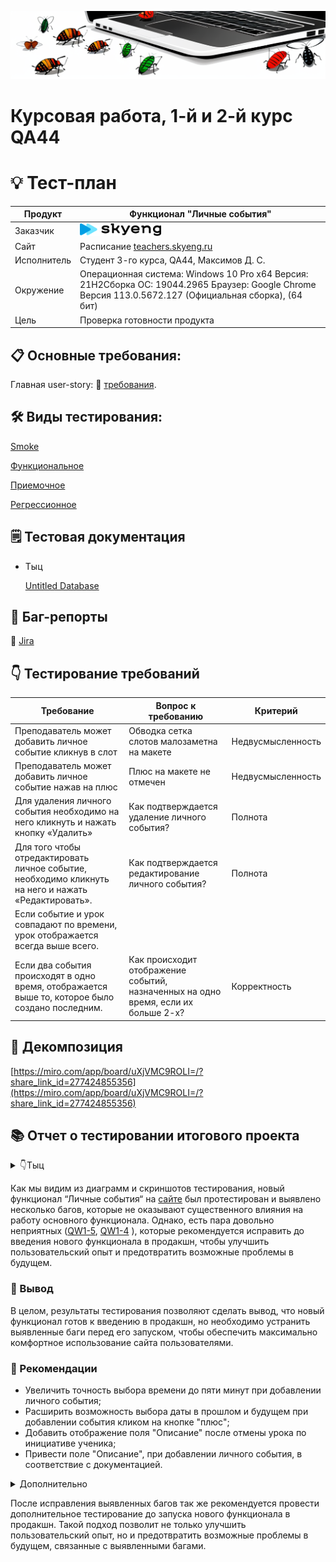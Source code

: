 ![](assets/Head.png) 

# Курсовая работа, 1-й и 2-й курс QA44

# 💡 Тест-план

| Продукт | Функционал "Личные события" | 
|---|---|
| Заказчик | <img src=assets/skyeng-logo-light_2.png width="130" height="20"> |
| Сайт | Расписание [teachers.skyeng.ru](https://teachers.skyeng.ru/schedule) |
| Исполнитель | Студент 3-го курса, QA44, Максимов Д. С. |
| Окружение | Операционная система: Windows 10 Pro x64 Версия: 21H2Сборка ОС: 19044.2965 Браузер: Google Chrome Версия 113.0.5672.127 (Официальная сборка), (64 бит) |
| Цель | Проверка готовности продукта |

## 📋 Основные требования:

Главная user-story: 🔗 [требования](https://www.notion.so/6746e543d02c43879de0057cafe196b0?pvs=21).

## 🛠 Виды тестирования:

[Smoke](https://app.qase.io/project/QW1?suite=2)

[Функциональное](https://chlist.sitechco.ru/project/43508/checklist/1508434/details) 

[Приемочное](https://app.qase.io/project/QW1?suite=1)

[Регрессионное](https://chlist.sitechco.ru/project/43508/checklist/1508873/details)

## 🗒 Тестовая документация

- Тыц
    
    [Untitled Database](%D0%9A%D1%83%D1%80%D1%81%D0%BE%D0%B2%D0%B0%D1%8F%20%D1%80%D0%B0%D0%B1%D0%BE%D1%82%D0%B0,%201-%D0%B8%CC%86%20%D0%B8%202-%D0%B8%CC%86%20%D0%BA%D1%83%D1%80%D1%81%20QA44%20656e4375fa974a29b25765b97b5f5003/Untitled%20Database%2041404ccc80ec43a391f94bbd69d10077.csv)
    

## 🐞 Баг-репорты

🔗 [Jira](https://homework-qa31.atlassian.net/jira/software/c/projects/QW1/issues)

## 👇 Тестирование требований
| Требование | Вопрос к требованию | Критерий |
| --- | --- | --- |
| Преподаватель может добавить личное событие кликнув в слот | Обводка сетка слотов малозаметна на макете | Недвусмысленность |
| Преподаватель может добавить личное событие нажав на плюс | Плюс на макете не отмечен | Недвусмысленность |
| Для удаления личного события необходимо на него кликнуть и нажать кнопку «Удалить» | Как подтверждается удаление личного события? | Полнота |
| Для того чтобы отредактировать личное событие, необходимо кликнуть на него и нажать «Редактировать». | Как подтверждается редактирование личного события? | Полнота |
| Если событие и урок совпадают по времени, урок отображается всегда выше всего.
Если два события происходят в одно время, отображается выше то, которое было создано последним. | Как происходит отображение событий, назначенных на одно время, если их больше 2-х? | Корректность |
## 🔎 Декомпозиция

[https://miro.com/app/board/uXjVMC9ROLI=/?share_link_id=277424855356](https://miro.com/app/board/uXjVMC9ROLI=/?share_link_id=277424855356)

## 📚 Отчет о тестировании итогового проекта
<details>
  <summary>👇Тыц</summary>
<img src=assets/acceptance.png>
<img src=assets/smoke.png>
<img src=assets/F1.jpg>
<img src=assets/F2.jpg>
</details>


Как мы видим из диаграмм и скриншотов тестирования, новый функционал “Личные события“ на [сайте](https://teachers.skyeng.ru/schedule) был протестирован и выявлено несколько багов, которые не оказывают существенного влияния на работу основного функционала. Однако, есть пара довольно неприятных ([QW1-5](https://homework-qa31.atlassian.net/jira/software/c/projects/QW1/issues/QW1-5), [QW1-4](https://homework-qa31.atlassian.net/browse/QW1-4) ), которые рекомендуется исправить до введения нового функционала в продакшн, чтобы улучшить пользовательский опыт и предотвратить возможные проблемы в будущем.

### 📒 Вывод

В целом, результаты тестирования позволяют сделать вывод, что новый функционал готов к введению в продакшн, но необходимо устранить выявленные баги перед его запуском, чтобы обеспечить максимально комфортное использование сайта пользователями.

### 📌 Рекомендации

- Увеличить точность выбора времени до пяти минут при добавлении личного события;
- Расширить возможность выбора даты в прошлом и будущем при добавлении события кликом на кнопке "плюс";
- Добавить отображение поля "Описание" после отмены урока по инициативе ученика;
- Привести поле "Описание", при добавлении личного события, в соответствие с документацией.
<details>
    <summary>Дополнительно</summary>
    
    Добавить возможность скрытия левого меню, чтобы только расписание отображалось в полный экран.
    
  <img src=assets/R1_copy.jpg>
    
    Увеличить кратность масштабирования расписания (добавить увеличенный масштаб).
    
  <img src=assets/R2-2_copy.jpg>
    
    Убрать прокрутку расписания по горизонтали, т.к. на данный момент она бесполезна.
    
  <img src=assets/R3_copy_1.jpg>
  <img src=assets/R3_copy_1.jpg>

    Сделать границы сетки расписания более различимыми (контрастными по отношению к фону).
    
   <img src=assets/R4_copy.jpg>
    
    Вынести чек-бокс "Личные события" из меню с настройками. Также добавить возможность отображения личных событий отдельно от уроков.
    
<img src=assets/R5_copy.jpg>
    
    Добавить в настройки темы отображения сетки расписания.
    
    Добавить палитру RGB в цвета выбора личного события.
    
   <img src=assets/R7_copy.jpg>
    
    Добавить возможность сохранения цветовых шаблонов для личных событий.
</details>

После исправления выявленных багов так же рекомендуется провести дополнительное тестирование до запуска нового функционала в продакшн. Такой подход позволит не только улучшить пользовательский опыт, но и предотвратить возможные проблемы в будущем, связанные с выявленными багами.
